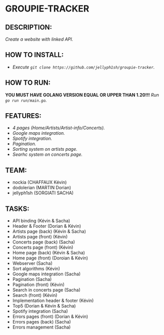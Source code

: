 # GROUPIE-TRACKER

## DESCRIPTION:
*Create a website with linked API.*

## HOW TO INSTALL:
- *Execute `git clone https://github.com/jellyph1sh/groupie-tracker`.*

## HOW TO RUN:
**YOU MUST HAVE GOLANG VERSION EQUAL OR UPPER THAN 1.20!!!**
*Run `go run run/main.go`.*

## FEATURES:
- *4 pages (Home/Artists/Artist-info/Concerts).*
- *Google maps integration.*
- *Spotify integration.*
- *Pagination.*
- *Sorting system on artists page.*
- *Searhc system on concerts page.* 

## TEAM:
- nockia (CHAFFAUX Kévin)
- dodolerian (MARTIN Dorian)
- jellyph1sh (SORGIATI SACHA)

## TASKS:
- API binding (Kévin & Sacha)
- Header & Footer (Dorian & Kévin)
- Artists page (back) (Kévin & Sacha)
- Artists page (front) (Kévin)
- Concerts page (back) (Sacha)
- Concerts page (front) (Kévin)
- Home page (back) (Kévin & Sacha)
- Home page (front) (Doroian & Kévin)
- Webserver (Sacha)
- Sort algorithms (Kévin)
- Google maps integration (Sacha)
- Pagination (Sacha)
- Pagination (front) (Kévin)
- Search in concerts page (Sacha)
- Search (front) (Kévin)
- Implementation header & footer (Kévin)
- Top5 (Dorian & Kévin & Sacha)
- Spotify integration (Sacha)
- Errors pages (front) (Dorian & Kévin)
- Errors pages (back) (Sacha)
- Errors management (Sacha)

